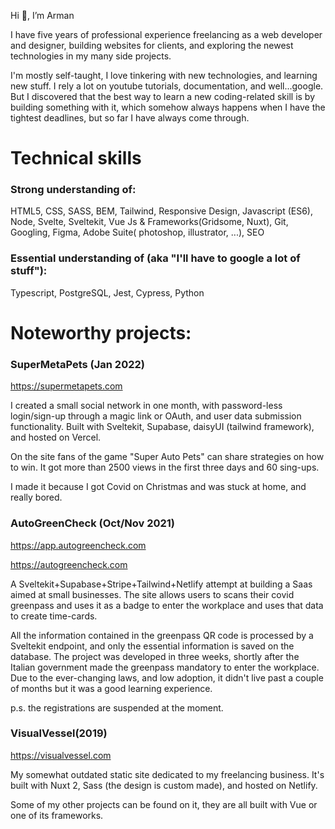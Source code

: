 Hi 👋, I’m Arman

I have five years of professional experience freelancing as a web developer and designer, building websites for clients, and exploring the newest technologies in my many side projects. 

I'm mostly self-taught, I love tinkering with new technologies, and learning new stuff. I rely a lot on youtube tutorials, documentation, and well...google. But I discovered that the best way to learn a new coding-related skill is by building something with it, which somehow always happens when I have the tightest deadlines, but so far I have always come through.


# Technical skills
### Strong understanding of:

HTML5, CSS, SASS, BEM, Tailwind, Responsive Design, Javascript (ES6), Node, Svelte, Sveltekit, Vue Js & Frameworks(Gridsome, Nuxt), Git, Googling, Figma, Adobe Suite( photoshop,  illustrator, ...), SEO


### Essential understanding of (aka "I'll have to google a lot of stuff"):

Typescript, PostgreSQL, Jest, Cypress, Python


# Noteworthy projects:

### SuperMetaPets (Jan 2022)

https://supermetapets.com

I created a small social network in one month, with password-less login/sign-up through a magic link or OAuth, and user data submission functionality. Built with Sveltekit, Supabase, daisyUI (tailwind framework), and hosted on Vercel.   

On the site fans of the game "Super Auto Pets" can share strategies on how to win. It got more than 2500 views in the first three days and 60 sing-ups.

I made it because I got Covid on Christmas and was stuck at home, and really bored.


### AutoGreenCheck (Oct/Nov 2021)

https://app.autogreencheck.com

https://autogreencheck.com

A Sveltekit+Supabase+Stripe+Tailwind+Netlify attempt at building a Saas aimed at small businesses. The  site allows users to scans their covid greenpass and uses it as a badge to enter the workplace and uses that data to create time-cards. 

All the information contained in the greenpass QR code is processed by a Sveltekit endpoint, and only the essential information is saved on the database. The project was developed in three weeks, shortly after the Italian government made the greenpass mandatory to enter the workplace. Due to the ever-changing laws, and low adoption, it didn't live past a couple of months but it was a good learning experience.

p.s. the registrations are suspended at the moment.


### VisualVessel(2019)

https://visualvessel.com 

My somewhat outdated static site dedicated to my freelancing business. It's built with Nuxt 2, Sass (the design is custom made), and hosted on Netlify.

Some of my other projects can be found on it, they are all built with Vue or one of its frameworks.

